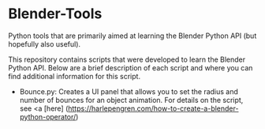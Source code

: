 # Blender-Tools
Python tools that are primarily aimed at learning the Blender Python API (but hopefully also useful).

This repository contains scripts that were developed to learn the Blender Python API. Below are a brief description of each script and where you can find additional information for this script.

+ Bounce.py: Creates a UI panel that allows you to set the radius and number of bounces for an object animation. For details on the script, see <a [here] (https://harlepengren.com/how-to-create-a-blender-python-operator/)
